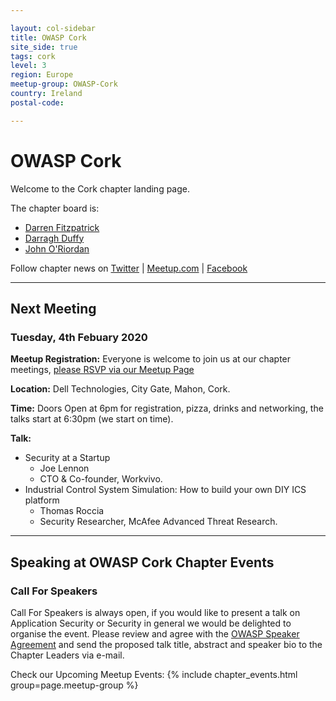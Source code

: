 ```yaml
---

layout: col-sidebar
title: OWASP Cork
site_side: true
tags: cork
level: 3
region: Europe
meetup-group: OWASP-Cork
country: Ireland
postal-code: 

---
```


<!-- rebuild -->
# OWASP Cork

Welcome to the Cork chapter landing page. 

The chapter board is:

* [Darren Fitzpatrick](mailto:darren.fitzpatrick@owasp.org)
* [Darragh Duffy](mailto:darragh.duffy@owasp.org)
* [John O'Riordan](mailto:john.oriordan@owasp.org)

Follow chapter news on [Twitter](https://twitter.com/owaspcork) | [Meetup.com](https://www.meetup.com/OWASP-Cork) | [Facebook](https://www.facebook.com/owaspcork) 

---

## Next Meeting

### Tuesday, 4th Febuary 2020

**Meetup Registration:**  Everyone is welcome to join us at our chapter meetings, [please RSVP via our Meetup Page](https://www.meetup.com/OWASP-Cork/events/268081403/)

**Location:** Dell Technologies, City Gate, Mahon, Cork.

**Time:** Doors Open at 6pm for registration, pizza, drinks and networking, the talks start at 6:30pm (we start on time).

**Talk:**
- Security at a Startup
  - Joe Lennon
  - CTO & Co-founder, Workvivo.
- Industrial Control System Simulation: How to build your own DIY ICS platform
  - Thomas Roccia
  - Security Researcher, McAfee Advanced Threat Research.

---

## Speaking at OWASP Cork Chapter Events

### Call For Speakers

Call For Speakers is always open, if you would like to present a talk on Application Security or Security in general we would be delighted to organise the event. Please review and agree with the [OWASP Speaker Agreement](Speaker_Agreement "wikilink") and send the proposed talk title, abstract and speaker bio to the Chapter Leaders via e-mail.

Check our Upcoming Meetup Events:
{% include chapter_events.html group=page.meetup-group %}

<script type='text/javascript'> $(function(){ $(".timeclass").hover(function() { utc_str = $(this).text(); ndx = utc_str.indexOf(':'); st_hour_str = utc_str.substring(0, ndx); st_min_str = utc_str.substring(ndx + 1, ndx + 3); utc_dt = luxon.DateTime.utc(2020, 06, 06, parseInt(st_hour_str), parseInt(st_min_str), 0); start_dt = utc_dt.setZone(luxon.DateTime.local().zoneName); ndx = utc_str.lastIndexOf(':'); end_hour_str = utc_str.substring(ndx - 2, ndx - 1); end_min_str = utc_str.substring(ndx + 1, ndx + 3); utc_dt = luxon.DateTime.utc(2020, 06, 06, parseInt(end_hour_str), parseInt(end_min_str), 0); end_dt = utc_dt.setZone(luxon.DateTime.local().zoneName); popstr = start_dt.toLocaleString(luxon.DateTime.TIME_WITH_SECONDS) + ' to ' + end_dt.toLocaleString(luxon.DateTime.TIME_WITH_SHORT_OFFSET); $(this).prop('title', popstr); }); }); </script>
